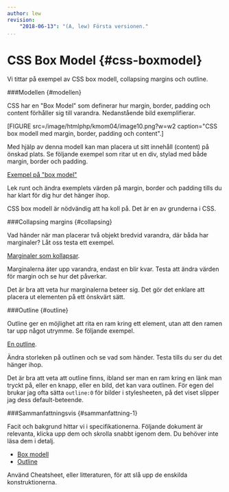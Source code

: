 ```yaml
---
author: lew
revision:
    "2018-06-13": "(A, lew) Första versionen."
...
```

CSS Box Model {#css-boxmodel}
=======================

Vi tittar på exempel av CSS box modell, collapsing margins och outline.


###Modellen {#modellen}

CSS har en "Box Model" som definerar hur margin, border, padding och content förhåller sig till varandra. Nedanstående bild exemplifierar.

[FIGURE src=/image/htmlphp/kmom04/image10.png?w=w2 caption="CSS box modell med margin, border, padding och content".]

Med hjälp av denna modell kan man placera ut sitt innehåll (content) på önskad plats. Se följande exempel som ritar ut en div, stylad med både margin, border och padding.

[Exempel på "box model"](https://codepen.io/dbwebb/pen/RJjqgm)

Lek runt och ändra exemplets värden på margin, border och padding tills du har klart för dig hur det hänger ihop.

CSS box modell är nödvändig att ha koll på. Det är en av grunderna i CSS.


###Collapsing margins {#collapsing}

Vad händer när man placerar två objekt bredvid varandra, där båda har marginaler? Låt oss testa ett exempel.

[Marginaler som kollapsar](https://codepen.io/dbwebb/pen/gKXQXY).

Marginalerna äter upp varandra, endast en blir kvar. Testa att ändra värden för margin och se hur det påverkar.

Det är bra att veta hur marginalerna beteer sig. Det gör det enklare att placera ut elementen på ett önskvärt sätt.


###Outline {#outline}

Outline ger en möjlighet att rita en ram kring ett element, utan att den ramen tar upp något utrymme. Se följande exempel.

[En outline](https://codepen.io/dbwebb/pen/gKXQoO).

Ändra storleken på outlinen och se vad som händer. Testa tills du ser du det hänger ihop.

Det är bra att veta att outline finns, ibland ser man en ram kring en länk man tryckt på, eller en knapp, eller en bild, det kan vara outlinen. För egen del brukar jag ofta sätta `outline:0` för bilder i stylesheeten, på det viset slipper jag dess default-beteende.



###Sammanfattningsvis {#sammanfattning-1}

Facit och bakgrund hittar vi i specifikationerna. Följande dokument är relevanta, klicka upp dem och skrolla snabbt igenom dem. Du behöver inte läsa dem i detalj.

* [Box modell](http://www.w3.org/TR/CSS2/box.html)
* [Outline](http://www.w3.org/TR/CSS2/ui.html#propdef-outline)

Använd Cheatsheet, eller litteraturen, för att slå upp de enskilda konstruktionerna.
